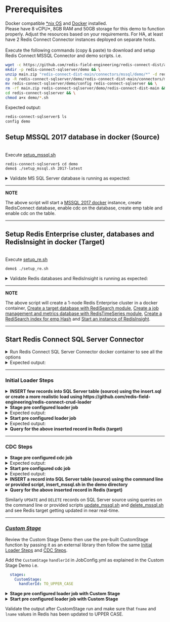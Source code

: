 # Prerequisites

Docker compatible [*nix OS](https://en.wikipedia.org/wiki/Unix-like) and [Docker](https://docs.docker.com/get-docker) installed.
<br>Please have 8 vCPU*, 8GB RAM and 50GB storage for this demo to function properly. Adjust the resources based on your requirements. For HA, at least have 2 Redis Connect Connector instances deployed on separate hosts.</br>
<br>Execute the following commands (copy & paste) to download and setup Redis Connect MSSQL Connector and demo scripts.
i.e.</br>
```bash
wget -c https://github.com/redis-field-engineering/redis-connect-dist/archive/main.zip && \
mkdir -p redis-connect-sqlserver/demo && \
unzip main.zip "redis-connect-dist-main/connectors/mssql/demo/*" -d redis-connect-sqlserver/demo && \
cp -R redis-connect-sqlserver/demo/redis-connect-dist-main/connectors/mssql/demo/* redis-connect-sqlserver/demo && \
mv redis-connect-sqlserver/demo/config redis-connect-sqlserver && \
rm -rf main.zip redis-connect-sqlserver/demo/redis-connect-dist-main && \
cd redis-connect-sqlserver && \
chmod a+x demo/*.sh
```
Expected output:
```bash
redis-connect-sqlserver$ ls
config demo
```

## Setup MSSQL 2017 database in docker (Source)

<br>Execute [setup_mssql.sh](setup_mssql.sh)</br>
```bash
redis-connect-sqlserver$ cd demo
demo$ ./setup_mssql.sh 2017-latest
```

<details><summary>Validate MS SQL Server database is running as expected:</summary>
<p>

```bash
demo$ docker ps -a | grep mssql
8734c894f926        mcr.microsoft.com/mssql/server:2017-latest   "/opt/mssql/bin/nonr…"   2 days ago          Up 2 days           0.0.0.0:1433->1433/tcp                                                                                                                                                                                                                                                                                          mssql-2017-latest-virag-cdc

demo$ docker exec -it mssql-2017-latest-virag-cdc /opt/mssql-tools/bin/sqlcmd -S 127.0.0.1 -U sa -P Redis@123 -y80 -Y 40 -Q 'use RedisConnect;exec sys.sp_cdc_help_change_data_capture;'
Changed database context to 'RedisConnect'.
source_schema                            source_table                             capture_instance                         object_id   source_object_id start_lsn              end_lsn                supports_net_changes has_drop_pending role_name                                index_name                               filegroup_name                           create_date             index_column_list                                                                captured_column_list
---------------------------------------- ---------------------------------------- ---------------------------------------- ----------- ---------------- ---------------------- ---------------------- -------------------- ---------------- ---------------------------------------- ---------------------------------------- ---------------------------------------- ----------------------- -------------------------------------------------------------------------------- --------------------------------------------------------------------------------
dbo                                      emp                                      cdcauditing_emp                           1269579561       1237579447 0x0000002400000B100060 NULL                                      1             NULL NULL                                     PK__emp__AF4C318A4ABE3B75                NULL                                     2021-05-17 15:16:27.013 [empno]                                                                          [empno], [fname], [lname], [job], [mgr], [hiredate], [sal], [comm], [dept]
```
</p>
</details>

---
**NOTE**

The above script will start a [MSSQL 2017 docker](https://hub.docker.com/layers/microsoft/mssql-server-linux/2017-latest/images/sha256-314918ddaedfedc0345d3191546d800bd7f28bae180541c9b8b45776d322c8c2?context=explore) instance, create RedisConnect database, enable cdc on the database, create emp table and enable cdc on the table.

---

## Setup Redis Enterprise cluster, databases and RedisInsight in docker (Target)
<br>Execute [setup_re.sh](setup_re.sh)</br>
```bash
demo$ ./setup_re.sh
```
<details><summary>Validate Redis databases and RedisInsight is running as expected:</summary>
<p>

```bash
demo$ docker ps -a | grep redislabs
8c008000ff5c        redislabs/redisinsight:latest              "bash ./docker-entry…"   2 hours ago         Up 2 hours          0.0.0.0:18001->8001/tcp                                                                                                                                                                                                                                                                                         redisinsight
8fe702a340a9        redislabs/redis:latest                     "/opt/start.sh"          2 hours ago         Up 2 hours          53/tcp, 5353/tcp, 8001/tcp, 8080/tcp, 10000-11999/tcp, 12006-19999/tcp, 0.0.0.0:18070->8070/tcp, 0.0.0.0:18443->8443/tcp, 0.0.0.0:19443->9443/tcp, 0.0.0.0:14000->12000/tcp, 0.0.0.0:14001->12001/tcp, 0.0.0.0:14002->12002/tcp, 0.0.0.0:14003->12003/tcp, 0.0.0.0:14004->12004/tcp, 0.0.0.0:14005->12005/tcp   re-node1

demo$ docker exec -it re-node1 bash -c "rladmin status"
CLUSTER NODES:
NODE:ID    ROLE     ADDRESS        EXTERNAL_ADDRESS       HOSTNAME    SHARDS   CORES         FREE_RAM              PROVISIONAL_RAM       VERSION     STATUS
*node:1    master   172.17.0.2                            re-node1    2/100    16            51.17GB/58.87GB       38.71GB/48.28GB       6.2.8-39    OK

DATABASES:
DB:ID       NAME                                   TYPE  MODULE  STATUS  SHARDS  PLACEMENT  REPLICATION  PERSISTENCE  ENDPOINT
db:1        RedisConnect-Target-db                 redis yes     active  1       dense      disabled     disabled     redis-12000.re-cluster.local:12000
db:2        RedisConnect-JobConfig-Metrics-db      redis yes     active  1       dense      disabled     disabled     redis-12001.re-cluster.local:12001

ENDPOINTS:
DB:ID        NAME                                                                       ID                          NODE           ROLE           SSL
db:1         RedisConnect-Target-db                                                     endpoint:1:1                node:1         single         No
db:2         RedisConnect-JobConfig-Metrics-db                                          endpoint:2:1                node:1         single         No

SHARDS:
DB:ID         NAME                                                        ID            NODE        ROLE        SLOTS         USED_MEMORY          STATUS
db:1          RedisConnect-Target-db                                      redis:1       node:1      master      0-16383       2.3MB                OK
db:2          RedisConnect-JobConfig-Metrics-db                           redis:2       node:1      master      0-16383       1.99MB               OK

demo$ docker exec -it re-node1 bash -c "redis-cli -p 12000 FT._LIST"
1) "idx:emp"
```
</p>
</details>

---
**NOTE**

The above script will create a 1-node Redis Enterprise cluster in a docker container, [Create a target database with RediSearch module](https://docs.redislabs.com/latest/modules/add-module-to-database/), [Create a job management and metrics database with RedisTimeSeries module](https://docs.redislabs.com/latest/modules/add-module-to-database/), [Create a RediSearch index for emp Hash](https://redislabs.com/blog/getting-started-with-redisearch-2-0/) and [Start an instance of RedisInsight](https://docs.redislabs.com/latest/ri/installing/install-docker/).

---

## Start Redis Connect SQL Server Connector

<details><summary>Run Redis Connect SQL Server Connector docker container to see all the options</summary>
<p>

```bash
docker run \
-it --rm --privileged=true \
--name redis-connect-sqlserver \
-e REDISCONNECT_LOGBACK_CONFIG=/opt/redislabs/redis-connect-sqlserver/config/logback.xml \
-e REDISCONNECT_CONFIG=/opt/redislabs/redis-connect-sqlserver/config/samples/sqlserver \
-e REDISCONNECT_SOURCE_USERNAME=sa \
-e REDISCONNECT_SOURCE_PASSWORD=Redis@123 \
-e REDISCONNECT_JAVA_OPTIONS="-Xms256m -Xmx256m" \
-v $(pwd)/../config:/opt/redislabs/redis-connect-sqlserver/config \
--net host \
redislabs/redis-connect-sqlserver:pre-release-alpine
```

</p>
</details>

<details><summary>Expected output:</summary>
<p>

```bash
Unable to find image 'redislabs/redis-connect-sqlserver:pre-release-alpine' locally
pre-release-alpine: Pulling from redislabs/redis-connect-sqlserver
a0d0a0d46f8b: Already exists
e1fc1d22fcb4: Pull complete
3f5fde473eac: Pull complete
a95f82a482cf: Pull complete
e06557015f22: Pull complete
dc1a00dd4c05: Pull complete
c13b3b271b47: Pull complete
4d4fa8f69dc1: Pull complete
Digest: sha256:fc3c53af40ea709a4b4129a869275577b9abe29c8febe7cb2ff864e3dbbe1c32
Status: Downloaded newer image for redislabs/redis-connect-sqlserver:pre-release-alpine
-------------------------------
Redis Connect startup script.
*******************************
Please ensure that the values of environment variables in /opt/redislabs/redis-connect-sqlserver/bin/redisconnect.conf are correctly mapped before executing any of the options below
*******************************
Usage: [-h|cli|stage|start]
options:
-h: Print this help message and exit.
cli: starts redis-connect-cli.
stage: clean and stage redis database with cdc or initial loader job configurations.
start: start Redis Connect instance with provided cdc or initial loader job configurations.
-------------------------------
```

</p>
</details>

-------------------------------

### Initial Loader Steps
<details><summary><b>INSERT few records into SQL Server table (source) using the insert.sql or create a more realistic load using https://github.com/redis-field-engineering/redis-connect-crud-loader</b></summary>
<p>

```bash
demo$ ./insert_mssql.sh
```
OR
```bash
redis-connect-crud-loader/bin$ ./start.sh crudloader
```

</p>
</details>

<details><summary><b>Stage pre configured loader job</b></summary>
<p>

```bash
docker run \
-it --rm --privileged=true \
--name redis-connect-sqlserver \
-e REDISCONNECT_LOGBACK_CONFIG=/opt/redislabs/redis-connect-sqlserver/config/logback.xml \
-e REDISCONNECT_CONFIG=/opt/redislabs/redis-connect-sqlserver/config/samples/loader \
-e REDISCONNECT_SOURCE_USERNAME=sa \
-e REDISCONNECT_SOURCE_PASSWORD=Redis@123 \
-e REDISCONNECT_JAVA_OPTIONS="-Xms256m -Xmx256m" \
-v $(pwd)/../config:/opt/redislabs/redis-connect-sqlserver/config \
--net host \
redislabs/redis-connect-sqlserver:pre-release-alpine stage
```

</p>
</details>

<details><summary>Expected output:</summary>
<p>

```bash
-------------------------------
Staging Redis Connect redis-connect-sqlserver v0.7.0.133 job using Java 11.0.13 on virag-cdc started by root in /opt/redislabs/redis-connect-sqlserver/bin
Loading Redis Connect redis-connect-sqlserver Configurations from /opt/redislabs/redis-connect-sqlserver/config/samples/loader
20:57:15,320 |-INFO in ch.qos.logback.classic.LoggerContext[default] - Found resource [/opt/redislabs/redis-connect-sqlserver/config/logback.xml] at [file:/opt/redislabs/redis-connect-sqlserver/config/logback.xml]
....
....
20:57:15.558 [main] INFO  startup - ##################################################################
20:57:15.560 [main] INFO  startup -
20:57:15.560 [main] INFO  startup - REDIS CONNECT SETUP CLEAN - Deletes metadata related to Redis Connect from Job Management Database

20:57:15.560 [main] INFO  startup -
20:57:15.560 [main] INFO  startup - ##################################################################
20:57:16.289 [main] INFO  startup - Instance: 29@virag-cdc will attempt to delete (clean) all the metadata related to Redis Connect
20:57:17.083 [main] INFO  startup - Instance: 29@virag-cdc successfully established Redis connection for INIT service
20:57:17.090 [main] INFO  startup - Instance: 29@virag-cdc successfully completed flush (clean) of all the metadata related to Redis Connect
20:57:17,628 |-INFO in ch.qos.logback.classic.LoggerContext[default] - Found resource [/opt/redislabs/redis-connect-sqlserver/config/logback.xml] at [file:/opt/redislabs/redis-connect-sqlserver/config/logback.xml]
....
....
20:57:17.873 [main] INFO  startup - ##################################################################
20:57:17.874 [main] INFO  startup -
20:57:17.875 [main] INFO  startup - REDIS CONNECT SETUP CREATE - Seed metadata related to Redis Connect to Job Management Database
20:57:17.875 [main] INFO  startup -
20:57:17.875 [main] INFO  startup - ##################################################################
20:57:18.582 [main] INFO  startup - Instance: 99@virag-cdc will attempt Job Management Database (Redis) with all the configurations and scripts, if applicable, needed to execute jobs
20:57:19.321 [main] INFO  startup - Instance: 99@virag-cdc successfully established Redis connection for INIT service
20:57:19.324 [main] INFO  startup - Instance: 99@virag-cdc successfully created Job Claim Assignment Stream and Consumer Group
20:57:19.338 [main] INFO  startup - Instance: 99@virag-cdc successfully seeded Job related metadata
20:57:19.338 [main] INFO  startup - Instance: 99@virag-cdc successfully seeded Metrics related metadata
20:57:19.338 [main] INFO  startup - Instance: 99@virag-cdc successfully staged Job Management Database (Redis) with all the configurations and scripts, if applicable, needed to execute jobs
-------------------------------
```

</p>
</details>

<details><summary><b>Start pre configured loader job</b></summary>
<p>

```bash
docker run \
-it --rm --privileged=true \
--name redis-connect-sqlserver \
-e REDISCONNECT_LOGBACK_CONFIG=/opt/redislabs/redis-connect-sqlserver/config/logback.xml \
-e REDISCONNECT_CONFIG=/opt/redislabs/redis-connect-sqlserver/config/samples/loader \
-e REDISCONNECT_REST_API_ENABLED=false \
-e REDISCONNECT_REST_API_PORT=8282 \
-e REDISCONNECT_SOURCE_USERNAME=sa \
-e REDISCONNECT_SOURCE_PASSWORD=Redis@123 \
-e REDISCONNECT_JAVA_OPTIONS="-Xms256m -Xmx1g" \
-v $(pwd)/../config:/opt/redislabs/redis-connect-sqlserver/config \
--net host \
redislabs/redis-connect-sqlserver:pre-release-alpine start
```

</p>
</details>

<details><summary>Expected output:</summary>
<p>

```bash
-------------------------------
Starting Redis Connect redis-connect-sqlserver v0.7.0.133 instance using Java 11.0.13 on virag-cdc started by root in /opt/redislabs/redis-connect-sqlserver/bin
Loading Redis Connect redis-connect-sqlserver Configurations from /opt/redislabs/redis-connect-sqlserver/config/samples/loader
23:11:11,963 |-INFO in ch.qos.logback.classic.LoggerContext[default] - Found resource [/opt/redislabs/redis-connect-sqlserver/config/logback.xml] at [file:/opt/redislabs/redis-connect-sqlserver/config/logback.xml]
....
....
23:15:11.429 [main] INFO  startup -
23:15:11.432 [main] INFO  startup -  /$$$$$$$                  /$$ /$$                  /$$$$$$                                                      /$$
23:15:11.433 [main] INFO  startup - | $$__  $$                | $$|__/                 /$$__  $$                                                    | $$
23:15:11.433 [main] INFO  startup - | $$  \ $$  /$$$$$$   /$$$$$$$ /$$  /$$$$$$$      | $$  \__/  /$$$$$$  /$$$$$$$  /$$$$$$$   /$$$$$$   /$$$$$$$ /$$$$$$
23:15:11.433 [main] INFO  startup - | $$$$$$$/ /$$__  $$ /$$__  $$| $$ /$$_____/      | $$       /$$__  $$| $$__  $$| $$__  $$ /$$__  $$ /$$_____/|_  $$_/
23:15:11.434 [main] INFO  startup - | $$__  $$| $$$$$$$$| $$  | $$| $$|  $$$$$$       | $$      | $$  \ $$| $$  \ $$| $$  \ $$| $$$$$$$$| $$        | $$
23:15:11.434 [main] INFO  startup - | $$  \ $$| $$_____/| $$  | $$| $$ \____  $$      | $$    $$| $$  | $$| $$  | $$| $$  | $$| $$_____/| $$        | $$ /$$
23:15:11.434 [main] INFO  startup - | $$  | $$|  $$$$$$$|  $$$$$$$| $$ /$$$$$$$/      |  $$$$$$/|  $$$$$$/| $$  | $$| $$  | $$|  $$$$$$$|  $$$$$$$  |  $$$$/
23:15:11.434 [main] INFO  startup - |__/  |__/ \_______/ \_______/|__/|_______/        \______/  \______/ |__/  |__/|__/  |__/ \_______/ \_______/   \___/
23:15:11.434 [main] INFO  startup -
23:15:11.434 [main] INFO  startup - ##################################################################
23:15:11.434 [main] INFO  startup -
23:15:11.434 [main] INFO  startup - Initializing Redis Connect Instance
23:15:11.434 [main] INFO  startup -
23:15:11.434 [main] INFO  startup - ##################################################################
23:15:11.439 [main] INFO  startup - Manifest Details connect-core         : Build : 0.8.0.148 : Build-Time : 2021-11-01T14:59:42Z
23:15:11.442 [main] INFO  startup - Manifest Details connect-redis-core   : Build : 0.8.0.142 : Build-Time : 2021-11-01T14:59:42Z
23:15:11.446 [main] INFO  startup - Manifest Details connector-rdb        : Build : 0.8.0.147 : Build-Time : 2021-11-01T14:59:42Z
23:15:17.834 [main] INFO  startup - Instance: 29@virag-cdc successfully established Redis connection for JobManager service
23:15:17.939 [main] INFO  startup - Instance: 29@virag-cdc successfully established PUB/SUB Redis connection
23:15:17.959 [main] INFO  startup - Instance: 29@virag-cdc successfully established PUB/SUB Redis connection
23:15:17.967 [main] INFO  startup - Instance: 29@virag-cdc successfully started JobManager service
23:15:17.985 [main] INFO  startup - Instance: 29@virag-cdc successfully established Redis connection for JobReaper service
23:15:17.985 [main] INFO  startup - Instance: 29@virag-cdc successfully started JobReaper service
23:15:18.003 [main] INFO  startup - Instance: 29@virag-cdc successfully established Redis connection for JobClaimer service
23:15:18.003 [main] INFO  startup - Instance: 29@virag-cdc successfully started JobClaimer service
23:15:18.008 [main] INFO  startup - Instance: 29@virag-cdc successfully subscribed to Channel: REDIS.CONNECT.JOB.CLAIM.TRANSITION.EVENTS
23:15:18.008 [main] INFO  startup - Instance: 29@virag-cdc did not enable embedded REST API server
23:15:27.995 [JobManager-1] INFO  startup - Instance: 29@virag-cdc successfully established Redis connection for HeartbeatManager service
23:15:27.997 [JobManager-1] INFO  startup - Instance: 29@virag-cdc was successfully elected Redis Connect cluster leader
23:15:38.385 [JobManager-1] INFO  startup - Instance: 29@virag-cdc successfully started job execution for JobId: {connect}:job:initial_load
23:15:38.386 [JobManager-1] INFO  startup - Instance: 29@virag-cdc has successfully claimed ownership of JobId: {connect}:job:initial_load
23:15:38.386 [JobManager-1] INFO  startup - Instance: 29@virag-cdc has claimed 1 job(s) from its 2 max allowable capacity
23:15:38.398 [JobManager-1] INFO  startup - JobId: {connect}:job:initial_load claim request with ID: 1635808503423-0 has been fully processed and all metadata has been updated
....
....
```

</p>
</details>

<details><summary><b>Query for the above inserted record in Redis (target)</b></summary>
<p>

```bash
demo$ sudo docker exec -it re-node1 bash -c 'redis-cli -p 12000 ft.search idx:emp "*"'
```

</p>
</details>

-------------------------------

### CDC Steps
<details><summary><b>Stage pre configured cdc job</b></summary>
<p>

```bash
docker run \
-it --rm --privileged=true \
--name redis-connect-sqlserver \
-e REDISCONNECT_LOGBACK_CONFIG=/opt/redislabs/redis-connect-sqlserver/config/logback.xml \
-e REDISCONNECT_CONFIG=/opt/redislabs/redis-connect-sqlserver/config/samples/sqlserver \
-e REDISCONNECT_SOURCE_USERNAME=sa \
-e REDISCONNECT_SOURCE_PASSWORD=Redis@123 \
-e REDISCONNECT_JAVA_OPTIONS="-Xms256m -Xmx256m" \
-v $(pwd)/../config:/opt/redislabs/redis-connect-sqlserver/config \
--net host \
redislabs/redis-connect-sqlserver:pre-release-alpine stage
```

</p>
</details>

<details><summary>Expected output:</summary>
<p>

```bash
-------------------------------
Staging Redis Connect redis-connect-sqlserver v0.7.0.133 job using Java 11.0.13 on virag-cdc started by root in /opt/redislabs/redis-connect-sqlserver/bin
Loading Redis Connect redis-connect-sqlserver Configurations from /opt/redislabs/redis-connect-sqlserver/config/samples/sqlserver
00:43:35,730 |-INFO in ch.qos.logback.classic.LoggerContext[default] - Found resource [/opt/redislabs/redis-connect-sqlserver/config/logback.xml] at [file:/opt/redislabs/redis-connect-sqlserver/config/logback.xml]
....
....
00:43:35.997 [main] INFO  startup - ##################################################################
00:43:35.999 [main] INFO  startup -
00:43:35.999 [main] INFO  startup - REDIS CONNECT SETUP CLEAN - Deletes metadata related to Redis Connect from Job Management Database

00:43:35.999 [main] INFO  startup -
00:43:35.999 [main] INFO  startup - ##################################################################
00:43:36.750 [main] INFO  startup - Instance: 31@virag-cdc will attempt to delete (clean) all the metadata related to Redis Connect
00:43:37.545 [main] INFO  startup - Instance: 31@virag-cdc successfully established Redis connection for INIT service
00:43:37.561 [main] INFO  startup - Instance: 31@virag-cdc successfully completed flush (clean) of all the metadata related to Redis Connect
....
....
00:43:38.363 [main] INFO  startup - ##################################################################
00:43:38.364 [main] INFO  startup -
00:43:38.365 [main] INFO  startup - REDIS CONNECT SETUP CREATE - Seed metadata related to Redis Connect to Job Management Database
00:43:38.365 [main] INFO  startup -
00:43:38.365 [main] INFO  startup - ##################################################################
00:43:39.093 [main] INFO  startup - Instance: 104@virag-cdc will attempt Job Management Database (Redis) with all the configurations and scripts, if applicable, needed to execute jobs
00:43:39.860 [main] INFO  startup - Instance: 104@virag-cdc successfully established Redis connection for INIT service
00:43:39.862 [main] INFO  startup - Instance: 104@virag-cdc successfully created Job Claim Assignment Stream and Consumer Group
00:43:39.878 [main] INFO  startup - Instance: 104@virag-cdc successfully seeded Job related metadata
....
....
-------------------------------
```

</p>
</details>

<details><summary><b>Start pre configured cdc job</b></summary>
<p>

```bash
docker run \
-it --rm --privileged=true \
--name redis-connect-sqlserver \
-e REDISCONNECT_LOGBACK_CONFIG=/opt/redislabs/redis-connect-sqlserver/config/logback.xml \
-e REDISCONNECT_CONFIG=/opt/redislabs/redis-connect-sqlserver/config/samples/sqlserver \
-e REDISCONNECT_REST_API_ENABLED=true \
-e REDISCONNECT_REST_API_PORT=8282 \
-e REDISCONNECT_SOURCE_USERNAME=sa \
-e REDISCONNECT_SOURCE_PASSWORD=Redis@123 \
-e REDISCONNECT_JAVA_OPTIONS="-Xms256m -Xmx1g" \
-v $(pwd)/../config:/opt/redislabs/redis-connect-sqlserver/config \
--net host \
redislabs/redis-connect-sqlserver:pre-release-alpine start
```

</p>
</details>

<details><summary>Expected output:</summary>
<p>

```bash
-------------------------------
Starting Redis Connect redis-connect-sqlserver v0.7.0.133 instance using Java 11.0.13 on virag-cdc started by root in /opt/redislabs/redis-connect-sqlserver/bin
Loading Redis Connect redis-connect-sqlserver Configurations from /opt/redislabs/redis-connect-sqlserver/config/samples/sqlserver
00:44:43,241 |-INFO in ch.qos.logback.classic.LoggerContext[default] - Found resource [/opt/redislabs/redis-connect-sqlserver/config/logback.xml] at [file:/opt/redislabs/redis-connect-sqlserver/config/logback.xml]
....
....
00:44:43.551 [main] INFO  startup -
00:44:43.554 [main] INFO  startup -  /$$$$$$$                  /$$ /$$                  /$$$$$$                                                      /$$
00:44:43.554 [main] INFO  startup - | $$__  $$                | $$|__/                 /$$__  $$                                                    | $$
00:44:43.555 [main] INFO  startup - | $$  \ $$  /$$$$$$   /$$$$$$$ /$$  /$$$$$$$      | $$  \__/  /$$$$$$  /$$$$$$$  /$$$$$$$   /$$$$$$   /$$$$$$$ /$$$$$$
00:44:43.555 [main] INFO  startup - | $$$$$$$/ /$$__  $$ /$$__  $$| $$ /$$_____/      | $$       /$$__  $$| $$__  $$| $$__  $$ /$$__  $$ /$$_____/|_  $$_/
00:44:43.555 [main] INFO  startup - | $$__  $$| $$$$$$$$| $$  | $$| $$|  $$$$$$       | $$      | $$  \ $$| $$  \ $$| $$  \ $$| $$$$$$$$| $$        | $$
00:44:43.555 [main] INFO  startup - | $$  \ $$| $$_____/| $$  | $$| $$ \____  $$      | $$    $$| $$  | $$| $$  | $$| $$  | $$| $$_____/| $$        | $$ /$$
00:44:43.555 [main] INFO  startup - | $$  | $$|  $$$$$$$|  $$$$$$$| $$ /$$$$$$$/      |  $$$$$$/|  $$$$$$/| $$  | $$| $$  | $$|  $$$$$$$|  $$$$$$$  |  $$$$/
00:44:43.556 [main] INFO  startup - |__/  |__/ \_______/ \_______/|__/|_______/        \______/  \______/ |__/  |__/|__/  |__/ \_______/ \_______/   \___/
00:44:43.556 [main] INFO  startup -
00:44:43.556 [main] INFO  startup - ##################################################################
00:44:43.556 [main] INFO  startup -
00:44:43.556 [main] INFO  startup - Initializing Redis Connect Instance
00:44:43.556 [main] INFO  startup -
00:44:43.556 [main] INFO  startup - ##################################################################
00:44:43.563 [main] INFO  startup - Manifest Details connect-core         : Build : 0.8.0.148 : Build-Time : 2021-11-01T14:59:42Z
00:44:43.567 [main] INFO  startup - Manifest Details connect-redis-core   : Build : 0.8.0.142 : Build-Time : 2021-11-01T14:59:42Z
00:44:43.570 [main] INFO  startup - Manifest Details connector-rdb        : Build : 0.8.0.147 : Build-Time : 2021-11-01T14:59:42Z
00:44:49.991 [main] INFO  startup - Instance: 30@virag-cdc successfully established Redis connection for JobManager service
00:44:50.101 [main] INFO  startup - Instance: 30@virag-cdc successfully established PUB/SUB Redis connection
00:44:50.119 [main] INFO  startup - Instance: 30@virag-cdc successfully established PUB/SUB Redis connection
00:44:50.127 [main] INFO  startup - Instance: 30@virag-cdc successfully started JobManager service
00:44:50.145 [main] INFO  startup - Instance: 30@virag-cdc successfully established Redis connection for JobReaper service
00:44:50.146 [main] INFO  startup - Instance: 30@virag-cdc successfully started JobReaper service
00:44:50.165 [main] INFO  startup - Instance: 30@virag-cdc successfully established Redis connection for JobClaimer service
00:44:50.165 [main] INFO  startup - Instance: 30@virag-cdc successfully started JobClaimer service
00:44:50.170 [main] INFO  startup - Instance: 30@virag-cdc successfully subscribed to Channel: REDIS.CONNECT.JOB.CLAIM.TRANSITION.EVENTS
00:44:50.170 [main] INFO  startup - Instance: 30@virag-cdc did not enable embedded REST API server
00:45:00.155 [JobManager-1] INFO  startup - Instance: 30@virag-cdc successfully established Redis connection for HeartbeatManager service
00:45:00.156 [JobManager-1] INFO  startup - Instance: 30@virag-cdc was successfully elected Redis Connect cluster leader
00:45:10.234 [JobManager-1] INFO  startup - Getting instance of EventHandler for : REDIS_HASH_WRITER
00:45:10.267 [JobManager-1] INFO  startup - Instance: 30@virag-cdc successfully established Redis connection for RedisConnectorEventHandler service
00:45:10.271 [JobManager-1] INFO  startup - Getting instance of EventHandler for : REDIS_HASH_CHECKPOINT_WRITER
00:45:10.271 [JobManager-1] WARN  startup - metricsKey not set - Metrics collection will be disabled
00:45:10.291 [JobManager-1] INFO  startup - Instance: 30@virag-cdc successfully established Redis connection for RedisCheckpointReader service
00:45:10.305 [JobManager-1] INFO  redisconnect - Reading Mapper Config from : /opt/redislabs/redis-connect-sqlserver/config/samples/sqlserver/mappers
00:45:10.320 [JobManager-1] INFO  redisconnect - Loaded Config for : dbo.emp
....
....
```

</p>
</details>

<details><summary><b>INSERT a record into SQL Server table (source) using the command line or provided script, insert_mssql.sh in the demo directory</b></summary>
<p>

```bash
sudo docker exec -it mssql-2017-latest-$(hostname) bash -c '/opt/mssql-tools/bin/sqlcmd -S localhost -U sa -P "Redis@123" -d RedisConnect'

1> insert into dbo.emp values(1002, 'Virag', 'Tripathi', 'SA', 1, '2018-08-06 00:00:00.000', '2000', '10', 1)
2> go

(1 rows affected)
1> quit
```

</p>
</details>

<details><summary><b>Query for the above inserted record in Redis (target)</b></summary>
<p>

```bash
sudo docker exec -it re-node1 bash -c 'redis-cli -p 12000 ft.search idx:emp "@EmployeeNumber:[1000 1002]"'
```

</p>
</details>

Similarly `UPDATE` and `DELETE` records on SQL Server source using queries on the command line or provided scripts [update_mssql.sh](update_mssql.sh) and [delete_mssql.sh](delete_mssql.sh) and see Redis target getting updated in near real-time.

-------------------------------

### [_Custom Stage_](https://github.com/redis-field-engineering/redis-connect-custom-stage-demo)

Review the Custom Stage Demo then use the pre-built CustomStage function by passing it as an external library then follow the same [Initial Loader Steps](#initial-loader-steps) and [CDC Steps](#cdc-steps).

Add the `CustomStage` `handlerId` in JobConfig.yml as explained in the Custom Stage Demo i.e.
```yml
  stages:
    CustomStage:
      handlerId: TO_UPPER_CASE
```
<details><summary><b>Stage pre configured loader job with Custom Stage</b></summary>
<p>

```bash
docker run \
-it --rm --privileged=true \
--name redis-connect-sqlserver \
-e REDISCONNECT_LOGBACK_CONFIG=/opt/redislabs/redis-connect-sqlserver/config/logback.xml \
-e REDISCONNECT_CONFIG=/opt/redislabs/redis-connect-sqlserver/config/samples/loader \
-e REDISCONNECT_SOURCE_USERNAME=redisconnect \
-e REDISCONNECT_SOURCE_PASSWORD=Redis@123 \
-e REDISCONNECT_JAVA_OPTIONS="-Xms256m -Xmx256m" \
-v $(pwd)/../config:/opt/redislabs/redis-connect-sqlserver/config \
-v $(pwd)/../extlib:/opt/redislabs/redis-connect-sqlserver/extlib \
--net host \
redislabs/redis-connect-sqlserver:pre-release-alpine stage
```

</p>
</details>

<details><summary><b>Start pre configured loader job with Custom Stage</b></summary>
<p>

```bash
docker run \
-it --rm --privileged=true \
--name redis-connect-sqlserver \
-e REDISCONNECT_LOGBACK_CONFIG=/opt/redislabs/redis-connect-sqlserver/config/logback.xml \
-e REDISCONNECT_CONFIG=/opt/redislabs/redis-connect-sqlserver/config/samples/loader \
-e REDISCONNECT_REST_API_ENABLED=false \
-e REDISCONNECT_REST_API_PORT=8282 \
-e REDISCONNECT_SOURCE_USERNAME=sa \
-e REDISCONNECT_SOURCE_PASSWORD=Redis@123 \
-e REDISCONNECT_JAVA_OPTIONS="-Xms256m -Xmx1g" \
-v $(pwd)/../config:/opt/redislabs/redis-connect-sqlserver/config \
-v $(pwd)/../extlib:/opt/redislabs/redis-connect-sqlserver/extlib \
--net host \
redislabs/redis-connect-sqlserver:pre-release-alpine start
```

</p>
</details>

Validate the output after CustomStage run and make sure that `fname` and `lname` values in Redis has been updated to UPPER CASE.
